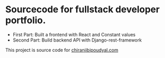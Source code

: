 # Sourcecode for fullstack developer portfolio.

- First Part: Built a frontend with React and Constant values
- Second Part: Build backend API with Django-rest-framework

This project is source code for [chiranjibipoudyal.com](https://chiranjibipoudyal.com)
